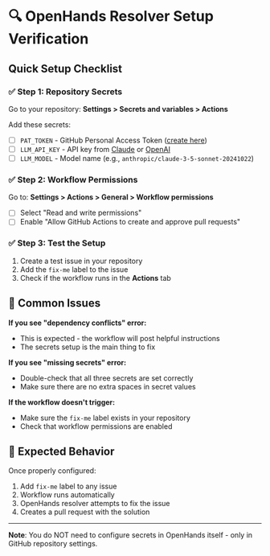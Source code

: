 # 🔍 OpenHands Resolver Setup Verification

## Quick Setup Checklist

### ✅ Step 1: Repository Secrets
Go to your repository: **Settings > Secrets and variables > Actions**

Add these secrets:
- [ ] `PAT_TOKEN` - GitHub Personal Access Token ([create here](https://github.com/settings/tokens))
- [ ] `LLM_API_KEY` - API key from [Claude](https://console.anthropic.com/) or [OpenAI](https://platform.openai.com/api-keys)
- [ ] `LLM_MODEL` - Model name (e.g., `anthropic/claude-3-5-sonnet-20241022`)

### ✅ Step 2: Workflow Permissions
Go to: **Settings > Actions > General > Workflow permissions**
- [ ] Select "Read and write permissions"
- [ ] Enable "Allow GitHub Actions to create and approve pull requests"

### ✅ Step 3: Test the Setup
1. Create a test issue in your repository
2. Add the `fix-me` label to the issue
3. Check if the workflow runs in the **Actions** tab

## 🚨 Common Issues

**If you see "dependency conflicts" error:**
- This is expected - the workflow will post helpful instructions
- The secrets setup is the main thing to fix

**If you see "missing secrets" error:**
- Double-check that all three secrets are set correctly
- Make sure there are no extra spaces in secret values

**If the workflow doesn't trigger:**
- Make sure the `fix-me` label exists in your repository
- Check that workflow permissions are enabled

## 🎯 Expected Behavior

Once properly configured:
1. Add `fix-me` label to any issue
2. Workflow runs automatically
3. OpenHands resolver attempts to fix the issue
4. Creates a pull request with the solution

---

**Note**: You do NOT need to configure secrets in OpenHands itself - only in GitHub repository settings.
